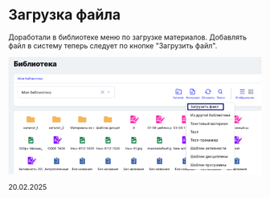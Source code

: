 # Загрузка файла

Доработали в библиотеке меню по загрузке материалов. Добавлять файл в систему теперь следует по кнопке "Загрузить файл".

![](<../../.gitbook/assets/image (1) (1) (1) (1) (1) (1).png>)

20.02.2025
